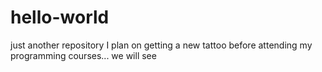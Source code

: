 # hello-world
just another repository
I plan on getting a new tattoo before attending my programming courses... we will see
